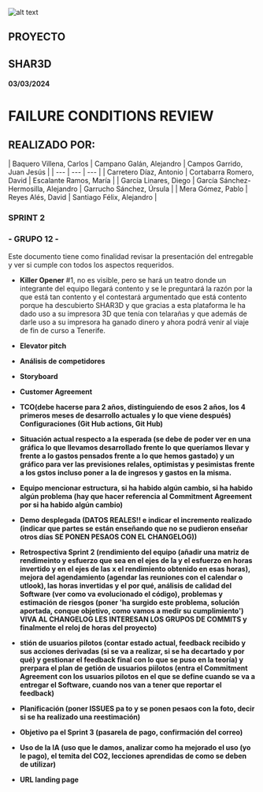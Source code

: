 ![alt text](/img/logo.png)

## **PROYECTO**

## **SHAR3D**

#### 03/03/2024

# **FAILURE CONDITIONS REVIEW**


## **REALIZADO POR:**
<div class="markdown-table">
| Baquero Villena, Carlos | Campano Galán, Alejandro | Campos Garrido, Juan Jesús |
| --- | --- | --- |
| Carretero Díaz, Antonio | Cortabarra Romero, David | Escalante Ramos, María |
| García Linares, Diego | García Sánchez-Hermosilla, Alejandro | Garrucho Sánchez, Úrsula |
| Mera Gómez, Pablo | Reyes Alés, David | Santiago Félix, Alejandro |
</div>

### **SPRINT 2**

### **- GRUPO 12 -**

Este documento tiene como finalidad revisar la presentación del entregable y ver si cumple con todos los aspectos requeridos.


- **Killer Opener** #1, no es visible, pero se hará un teatro donde un integrante del equipo llegará contento y se le preguntará la razón por la que está tan contento y el contestará argumentado que está contento porque ha descubierto SHAR3D y que gracias a esta plataforma le ha dado uso a su impresora 3D que tenía con telarañas y que además de darle uso a su impresora ha ganado dinero y ahora podrá venir al viaje de fin de curso a Tenerife. 

- **Elevator pitch**

- **Análisis de competidores**

- **Storyboard**

- **Customer Agreement**

- **TCO(debe hacerse para 2 años, distinguiendo de esos 2 años, los 4 primeros meses de desarrollo actuales y lo que viene después) Configuraciones (Git Hub actions, Git Hub)**

- **Situación actual respecto a la esperada (se debe de poder ver en una gráfica lo que llevamos desarrollado frente lo que queríamos llevar y frente a lo gastos pensados frente a lo que hemos gastado) y un gráfico para ver las previsiones relales, optimistas y pesimistas frente a los gstos incluso poner a la de ingresos y gastos en la misma.**

- **Equipo mencionar estructura, si ha habido algún cambio, si ha habido algún problema (hay que hacer referencia al Commitment Agreement por si ha habido algún cambio)**

- **Demo desplegada (DATOS REALES!! e indicar el incremento realizado (indicar que partes se están enseñando que no se pudieron enseñar otros días SE PONEN PESAOS CON EL CHANGELOG))**

- **Retrospectiva Sprint 2 (rendimiento del equipo (añadir una matriz de rendimeinto y esfuerzo que sea en el ejes de la y el esfuerzo en horas invertido y en el ejes de las x el rendimiento obtenido en esas horas), mejora del agendamiento (agendar las reuniones con el calendar o utlook), las horas invertidas y el por qué, análisis de calidad del Software (ver como va evolucionado el código), problemas y estimación de riesgos (poner 'ha surgido este problema, solución aportada, conque objetivo, como vamos a medir su cumplimiento') VIVA AL CHANGELOG LES INTERESAN LOS GRUPOS DE COMMITS y finalmente el reloj de horas del proyecto)**

- **stión de usuarios pilotos (contar estado actual, feedback recibido y sus acciones derivadas (si se va a realizar, si se ha decartado y por qué) y gestionar el feedback final con lo que se puso en la teoría) y prerpara el plan de getión de usuarios piilotos (entra el Commitment Agreement con los usuarios pilotos en el que se define cuando se va a entregar el Software, cuando nos van a tener que reportar el feedback)**

- **Planificación (poner ISSUES pa to y se ponen pesaos con la foto, decir si se ha realizado una reestimación)**

- **Objetivo pa el Sprint 3 (pasarela de pago, confirmación del correo)**

- **Uso de la IA (uso que le damos, analizar como ha mejorado el uso (yo le pago), el temita del CO2, lecciones aprendidas de como se deben de utilizar)**

- **URL landing page**